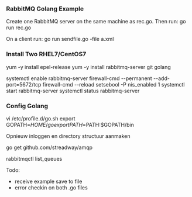 ### RabbitMQ Golang Example

Create one RabbitMQ server on the same machine as rec.go.
Then run:
  go run rec.go


On a client run:
  go run sendfile.go -file a.xml

### Install Two RHEL7/CentOS7
yum -y install epel-release
yum -y install rabbitmq-server git golang

systemctl enable rabbitmq-server
firewall-cmd --permanent --add-port=5672/tcp
firewall-cmd --reload
setsebool -P nis_enabled 1
systemctl start rabbitmq-server
systemctl status rabbitmq-server

### Config Golang
vi /etc/profile.d/go.sh
export GOPATH=$HOME/go
export PATH=$PATH:$GOPATH/bin


Opnieuw inloggen en directory structuur aanmaken

go get github.com/streadway/amqp

 rabbitmqctl list_queues




Todo:
- receive example save to file
- error checkin on both .go files
